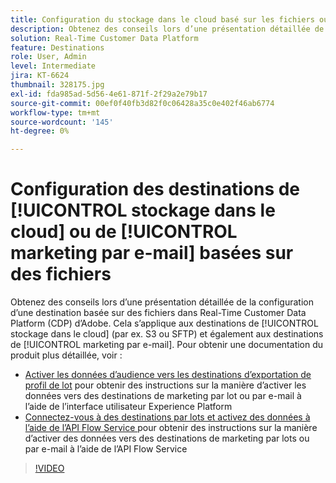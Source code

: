 ```yaml
---
title: Configuration du stockage dans le cloud basé sur les fichiers ou des destinations de marketing par e-mail
description: Obtenez des conseils lors d’une présentation détaillée de la configuration d’une destination basée sur des fichiers dans Real-Time CDP d’Adobe. Cela s’applique aux destinations de stockage dans le cloud (par exemple, S3 ou SFTP) et également aux destinations de marketing par e-mail.
solution: Real-Time Customer Data Platform
feature: Destinations
role: User, Admin
level: Intermediate
jira: KT-6624
thumbnail: 328175.jpg
exl-id: fda985ad-5d56-4e61-871f-2f29a2e79b17
source-git-commit: 00ef0f40fb3d82f0c06428a35c0e402f46ab6774
workflow-type: tm+mt
source-wordcount: '145'
ht-degree: 0%

---
```


# Configuration des destinations de [!UICONTROL stockage dans le cloud] ou de [!UICONTROL  marketing par e-mail] basées sur des fichiers

Obtenez des conseils lors d’une présentation détaillée de la configuration d’une destination basée sur des fichiers dans Real-Time Customer Data Platform (CDP) d’Adobe. Cela s’applique aux destinations de [!UICONTROL stockage dans le cloud] (par ex. S3 ou SFTP) et également aux destinations de [!UICONTROL marketing par e-mail]. Pour obtenir une documentation du produit plus détaillée, voir :

* [Activer les données d’audience vers les destinations d’exportation de profil de lot](https://experienceleague.adobe.com/docs/experience-platform/destinations/ui/activate/activate-batch-profile-destinations.html) pour obtenir des instructions sur la manière d’activer les données vers des destinations de marketing par lot ou par e-mail à l’aide de l’interface utilisateur Experience Platform
* [ Connectez-vous à des destinations par lots et activez des données à l’aide de l’API Flow Service ](https://experienceleague.adobe.com/docs/experience-platform/destinations/api/connect-activate-batch-destinations.html) pour obtenir des instructions sur la manière d’activer des données vers des destinations de marketing par lots ou par e-mail à l’aide de l’API Flow Service

>[!VIDEO](https://video.tv.adobe.com/v/328175/?learn=on)

